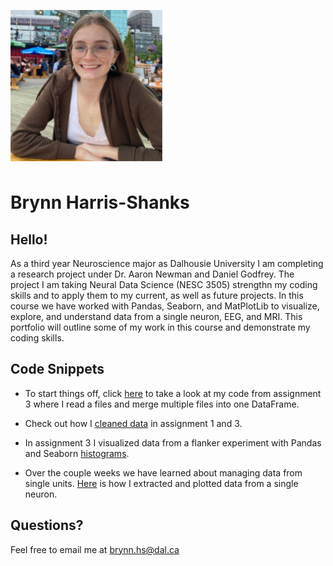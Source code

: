 ![png](brynn1.png)
# Brynn Harris-Shanks

## Hello!
As a third year Neuroscience major as Dalhousie University I am completing a research project under Dr. Aaron Newman and Daniel Godfrey. The project  I am taking Neural Data Science (NESC 3505) strengthn my coding skills and to apply them to my current, as well as future projects. In this course we have worked with Pandas, Seaborn, and MatPlotLib to visualize, explore, and understand data from a single neuron, EEG, and MRI. This portfolio will outline some of my work in this course and demonstrate my coding skills.

## Code Snippets
* To start things off, click [here](reading_files2.md) to take a look at my code from assignment 3 where I read a files and merge multiple files into one DataFrame.

* Check out how I [cleaned data](cleaning_data.md) in assignment 1 and 3.

* In assignment 3 I visualized data from a flanker experiment with Pandas and Seaborn [histograms](plotting_data.md).

* Over the couple weeks we have learned about managing data from single units. [Here](single_unit.md) is how I extracted and plotted data from a single neuron.

## Questions?
Feel free to email me at [brynn.hs@dal.ca](mailto:brynn.hs@dal.ca)
